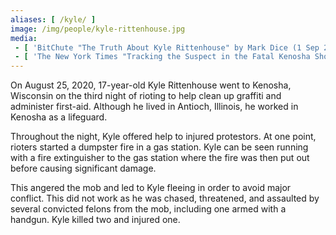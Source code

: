 ```yaml
---
aliases: [ /kyle/ ]
image: /img/people/kyle-rittenhouse.jpg
media:
 - [ 'BitChute "The Truth About Kyle Rittenhouse" by Mark Dice (1 Sep 2020)', 'https://www.bitchute.com/video/0oQlnihfxhU/' ]
 - [ 'The New York Times "Tracking the Suspect in the Fatal Kenosha Shootings" by Haley Willis, Muyi Xiao, Christiaan Triebert, Christoph Koettl, Stella Cooper, David Botti, John Ismay and Ainara Tiefenthäler (27 Aug 2020)', 'https://archive.is/FF0tc' ]
---
```


On August 25, 2020, 17-year-old Kyle Rittenhouse went to Kenosha, Wisconsin on
the third night of rioting to help clean up graffiti and administer first-aid.
Although he lived in Antioch, Illinois, he worked in Kenosha as a lifeguard.

Throughout the night, Kyle offered help to injured protestors. At one point,
rioters started a dumpster fire in a gas station.  Kyle can be seen running
with a fire extinguisher to the gas station where the fire was then put out
before causing significant damage.

This angered the mob and led to Kyle fleeing in order to avoid major conflict.
This did not work as he was chased, threatened, and assaulted by several
convicted felons from the mob, including one armed with a handgun. Kyle killed
two and injured one.
